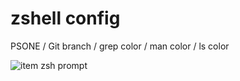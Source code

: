 # zshell config
PSONE / Git branch / grep color / man color / ls color 

![item zsh prompt](https://github.com/guesswhozzz/guezwhoz-zshell/blob/master/about/iterm2020-10-20.png)
